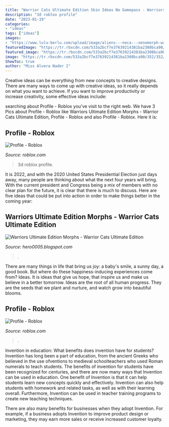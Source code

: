 ```yaml
---
title: "Warrior Cats Ultimate Edition Skin Ideas No Gamepass - Warriors Ultimate Edition Morphs"
description: "3d roblox profile"
date: "2023-01-19"
categories:
- "ideas"
tags: ["ideas"]
images:
- "https://www.lulu-berlu.com/upload/image/aliens---neca---xenomorph-warrior--brown---ultimate-edition--p-image-379770-grande.jpg"
featuredImage: "https://tr.rbxcdn.com/533a2bcf7e37639214381ba2308bca90/352/352/Avatar/Png"
featured_image: "https://tr.rbxcdn.com/533a2bcf7e37639214381ba2308bca90/352/352/Avatar/Png"
image: "https://tr.rbxcdn.com/533a2bcf7e37639214381ba2308bca90/352/352/Avatar/Png"
ShowToc: true
author: "Miss Alvera Nader I"
---
```



Creative ideas can be everything from new concepts to creative designs. There are many ways to come up with creative ideas, so it really depends on what you want to achieve. If you want to improve productivity or increase creativity, some effective ideas include:

	

		
searching about Profile - Roblox you've visit to the right web. We have 3 Pics about Profile - Roblox like Warriors Ultimate Edition Morphs - Warrior Cats Ultimate Edition, Profile - Roblox and also Profile - Roblox. Here it is:
		
    
## Profile - Roblox

<img loading=lazy src="https://tr.rbxcdn.com/533a2bcf7e37639214381ba2308bca90/352/352/Avatar/Png" onerror="this.onerror=null;this.src='https://tse3.mm.bing.net/th?id=OIP.HkuXDwR_8c2mc_lFF0cxeAAAAA&amp;pid=15.1';" alt="Profile - Roblox">

_Source: roblox.com_

>3d roblox profile. 

	

It is 2022, and with the 2020 United States Presidential Election just days away, many people are thinking about what the next four years will bring. With the current president and Congress being a mix of members with no clear plan for the future, it is clear that there is much to discuss. Here are five ideas that could be put into action in order to make things better in the coming year: 

    
## Warriors Ultimate Edition Morphs - Warrior Cats Ultimate Edition

<img loading=lazy src="https://www.lulu-berlu.com/upload/image/aliens---neca---xenomorph-warrior--brown---ultimate-edition--p-image-379770-grande.jpg" onerror="this.onerror=null;this.src='https://tse2.mm.bing.net/th?id=OIP.qz6Du0B4JI-4jkPqhSDKMwHaGN&amp;pid=15.1';" alt="Warriors Ultimate Edition Morphs - Warrior Cats Ultimate Edition">

_Source: hero0005.blogspot.com_

>. 

	

There are many things in life that bring us joy: a baby's smile, a sunny day, a good book. But where do these happiness-inducing experiences come from? Ideas. It is ideas that give us hope, that inspire us and make us believe in a better tomorrow. Ideas are the root of all human progress. They are the seeds that we plant and nurture, and watch grow into beautiful blooms.

    
## Profile - Roblox

<img loading=lazy src="https://tr.rbxcdn.com/5e2b3916a49c6d7fa30bff67e22d4e8e/352/352/Avatar/Png" onerror="this.onerror=null;this.src='https://tse4.mm.bing.net/th?id=OIP.gtw_Y4bQwfI6c_MH8iQLAgAAAA&amp;pid=15.1';" alt="Profile - Roblox">

_Source: roblox.com_

>. 

	

Invention in education: What benefits does invention have for students?
Invention has long been a part of education, from the ancient Greeks who believed in the use ofventions to medieval schoolteachers who used Roman numerals to teach students. The benefits of invention for students have been recognized for centuries, and there are now many ways that Invention can be used in education. 
One benefit of Invention is that it can help students learn new concepts quickly and effectively. Invention can also help students with homework and related tasks, as well as with their learning overall. Furthermore, Invention can be used in teacher training programs to create new teaching techniques. 

There are also many benefits for businesses when they adopt Invention. For example, if a business adopts Invention to improve product design or marketing, they may earn more sales or receive increased customer loyalty.

